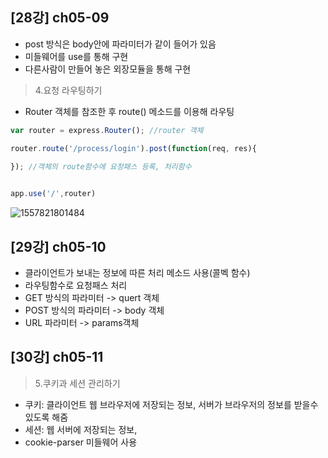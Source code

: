 ## [28강] ch05-09

- post 방식은 body안에 파라미터가 같이 들어가 있음
- 미들웨어를 use를 통해 구현
- 다른사람이 만들어 놓은 외장모듈을 통해 구현

> 4.요청 라우팅하기

- Router 객체를 참조한 후 route() 메소드를 이용해 라우팅

```javascript
var router = express.Router(); //router 객체

router.route('/process/login').post(function(req, res){
    
}); //객체의 route함수에 요청패스 등록, 처리함수


app.use('/',router)
```

![1557821801484](C:\Users\박세영\AppData\Roaming\Typora\typora-user-images\1557821801484.png)

## [29강] ch05-10

- 클라이언트가 보내는 정보에 따른 처리 메소드 사용(콜벡 함수)
- 라우팅함수로 요청패스 처리
- GET 방식의 파라미터 -> quert 객체
- POST 방식의 파라미터 -> body 객체
- URL 파라미터 -> params객체



## [30강] ch05-11

> 5.쿠키과 세션 관리하기

- 쿠키: 클라이언트 웹 브라우저에 저장되는 정보, 서버가 브라우저의 정보를 받을수 있도록 해줌
- 세션: 웹 서버에 저장되는 정보,
- cookie-parser 미들웨어 사용